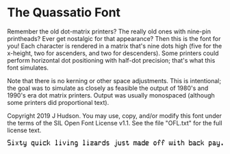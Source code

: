 The Quassatio Font
===================

Remember the old dot-matrix printers? The really old ones with nine-pin printheads?
Ever get nostalgic for that appearance? Then this is the font for you!
Each character is rendered in a matrix that's nine dots high (five for
the x-height, two for ascenders, and two for descenders). Some printers
could perform horizontal dot positioning with half-dot precision; that's
what this font simulates.

Note that there is no kerning or other space adjustments. This is intentional;
the goal was to simulate as closely as feasible the output of 1980's
and 1990's era dot matrix printers. Output was usually monospaced
(although some printers did proportional text).

Copyright 2019 J Hudson. 
You may use, copy, and/or modify this font under the 
terms of the SIL Open Font License v1.1. See the file
"OFL.txt" for the full license text.

![sample](preview.png)
